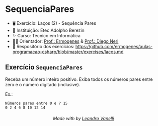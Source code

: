 # SequenciaPares

* 🖥️ Exercício: Laços (2) - Sequência Pares
* 🏫 Instituição: Etec Adolpho Berezin
* ✨ Curso: Técnico em Informática
* 👨‍🏫 Orientador: <a href="https://github.com/ermogenes">Prof.: Ermogenes</a> & <a href="https://github.com/diegoneri">Prof.: Diego Neri</a>
* 📖 Respositório dos exercícios: https://github.com/ermogenes/aulas-programacao-csharp/blob/master/exercises/lacos.md
  
## Exercício `SequenciaPares`

Receba um número inteiro positivo. Exiba todos os números pares entre zero e o número digitado (inclusive).

Ex.:
```
Números pares entre 0 e ? 15
0 2 4 6 8 10 12 14
```


<h6 align="center">Made with by <a href="https://github.com/LeoVanelli">Leandro Vanelli</a></h6>
